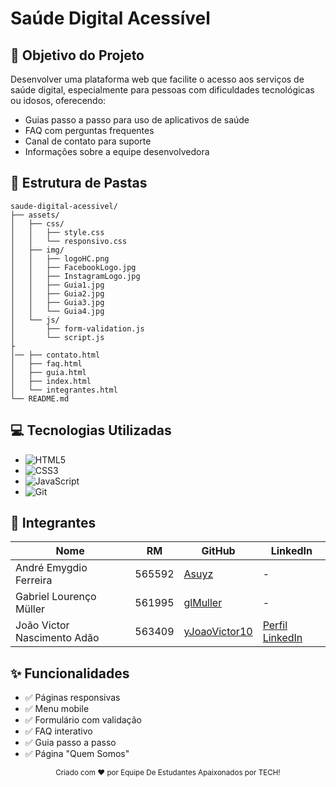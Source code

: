 # Saúde Digital Acessível

## 📌 Objetivo do Projeto
Desenvolver uma plataforma web que facilite o acesso aos serviços de saúde digital, especialmente para pessoas com dificuldades tecnológicas ou idosos, oferecendo:

- Guias passo a passo para uso de aplicativos de saúde
- FAQ com perguntas frequentes
- Canal de contato para suporte
- Informações sobre a equipe desenvolvedora

## 📂 Estrutura de Pastas
```
saude-digital-acessivel/
├── assets/
│   ├── css/
│   │   ├── style.css
│   │   └── responsivo.css
│   ├── img/
│   │   ├── logoHC.png
│   │   ├── FacebookLogo.jpg
│   │   ├── InstagramLogo.jpg
│   │   ├── Guia1.jpg
│   │   ├── Guia2.jpg
│   │   ├── Guia3.jpg
│   │   └── Guia4.jpg
│   └── js/
│       ├── form-validation.js
│       └── script.js
├
│── ├── contato.html
│   ├── faq.html
│   ├── guia.html
│   ├── index.html
│   └── integrantes.html
└── README.md
```

## 💻 Tecnologias Utilizadas
- ![HTML5](https://img.shields.io/badge/-HTML5-E34F26?logo=html5&logoColor=white)
- ![CSS3](https://img.shields.io/badge/-CSS3-1572B6?logo=css3&logoColor=white)
- ![JavaScript](https://img.shields.io/badge/-JavaScript-F7DF1E?logo=javascript&logoColor=black)
- ![Git](https://img.shields.io/badge/-Git-F05032?logo=git&logoColor=white)

## 👥 Integrantes
| Nome | RM | GitHub | LinkedIn |
|------|----|--------|----------|
| André Emygdio Ferreira | 565592 | [Asuyz](https://github.com/Asuyz) | - |
| Gabriel Lourenço Müller | 561995 | [glMuller](https://github.com/glMuller) | - |
| João Victor Nascimento Adão | 563409 | [yJoaoVictor10](https://github.com/yJoaoVictor10) | [Perfil LinkedIn](https://www.linkedin.com/in/jo%C3%A3o-victor-nascimento-ad%C3%A3o-494728283/) |

## ✨ Funcionalidades
- ✅ Páginas responsivas
- ✅ Menu mobile
- ✅ Formulário com validação
- ✅ FAQ interativo
- ✅ Guia passo a passo
- ✅ Página "Quem Somos"




<div align="center">
  <sub>Criado com ❤ por Equipe De Estudantes Apaixonados por TECH!</sub>
</div>
